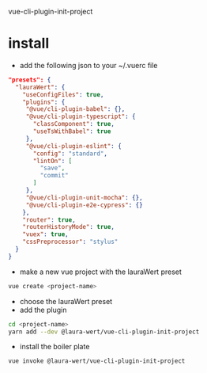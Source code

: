 vue-cli-plugin-init-project
# install
- add the following json to your ~/.vuerc file
```json
"presets": {
  "lauraWert": {
    "useConfigFiles": true,
    "plugins": {
     "@vue/cli-plugin-babel": {},
     "@vue/cli-plugin-typescript": {
       "classComponent": true,
       "useTsWithBabel": true
     },
     "@vue/cli-plugin-eslint": {
       "config": "standard",
       "lintOn": [
         "save",
         "commit"
       ]
     },
     "@vue/cli-plugin-unit-mocha": {},
     "@vue/cli-plugin-e2e-cypress": {}
    },
    "router": true,
    "routerHistoryMode": true,
    "vuex": true,
    "cssPreprocessor": "stylus"
  }
}
```
- make a new vue project with the lauraWert preset
```bash
vue create <project-name>
```
- choose the lauraWert preset
- add the plugin
```bash
cd <project-name>
yarn add --dev @laura-wert/vue-cli-plugin-init-project
```
- install the boiler plate
```bash 
vue invoke @laura-wert/vue-cli-plugin-init-project 
```


